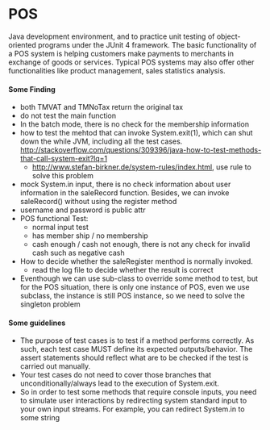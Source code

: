 POS
===

Java development environment, and to practice unit testing of object-oriented programs under the JUnit 4 framework.  The basic functionality of a POS system is helping customers make payments to merchants in exchange of goods or services. Typical POS systems may also offer other functionalities like product management, sales statistics analysis. 

#### Some Finding
* both TMVAT and TMNoTax return the original tax
* do not test the main function
* In the batch mode, there is no check for the membership information
* how to test the mehtod that can invoke System.exit(1), which can shut down the while JVM, including all the test cases.
http://stackoverflow.com/questions/309396/java-how-to-test-methods-that-call-system-exit?lq=1
  * http://www.stefan-birkner.de/system-rules/index.html, use rule to solve this problem
* mock System.in input, there is no check information about user information in the saleRecord function. Besides, we can invoke saleRecord() without using the register method
* username and password is public attr
* POS functional Test:
  * normal input test
  * has member ship / no membership
  * cash enough / cash not enough, there is not any check for invalid cash such as negative cash
* How to decide whether the saleRegister menthod is normally invoked.
  * read the log file to decide whether the result is correct
* Eventhough we can use sub-class to override some method to test, but for the POS situation, there is only one instance of POS, 
even we use subclass, the instance is still POS instance, so we need to solve the singleton problem
  
#### Some guidelines
* The purpose of test cases is to test if a method performs correctly. 
As such, each test case MUST define its expected outputs/behavior. 
The assert statements should reflect what are to be checked if the test is carried out manually.
* Your test cases do not need to cover those branches that unconditionally/always lead to the execution of System.exit.
* So in order to test some methods that require console inputs, you need to simulate user interactions by 
redirecting system standard input to your own input streams. 
For example, you can redirect System.in to some string